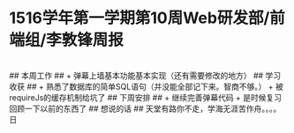 # 1516学年第一学期第10周Web研发部/前端组/李敦锋周报 #
<br>
## 本周工作 ##
+	弹幕上墙基本功能基本实现（还有需要修改的地方）
## 学习收获 ##
+	熟悉了数据库的简单SQL语句（并没能全部记下来。智商不够。）
+	被requireJs的缓存机制给坑了
## 下周安排 ##
+	继续完善弹幕代码
+	是时候复习回顾一下以前的东西了
## 想说的话 ##
天堂有路你不走，学海无涯苦作舟。。。。日